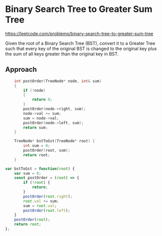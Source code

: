 # Binary Search Tree to Greater Sum Tree

https://leetcode.com/problems/binary-search-tree-to-greater-sum-tree


Given the root of a Binary Search Tree (BST), convert it to a Greater Tree such that every key of the original BST is changed to the original key plus the sum of all keys greater than the original key in BST.


## Approach 

``` C++
    int postOrder(TreeNode* node, int& sum)
    {
        if (!node)
        {
            return 0;
        }
        postOrder(node->right, sum);
        node->val += sum;
        sum = node->val;
        postOrder(node->left, sum);
        return sum;
    }

    TreeNode* bstToGst(TreeNode* root) {
        int sum = 0;
        postOrder(root, sum);
        return root;
    }
```

``` JavaScript
var bstToGst = function(root) {
    var sum = 0;
    const postOrder = (root) => {
        if (!root) {
            return;
        }
        postOrder(root.right);
        root.val += sum;
        sum = root.val;
        postOrder(root.left);
    }
    postOrder(root);
    return root;
};
```
